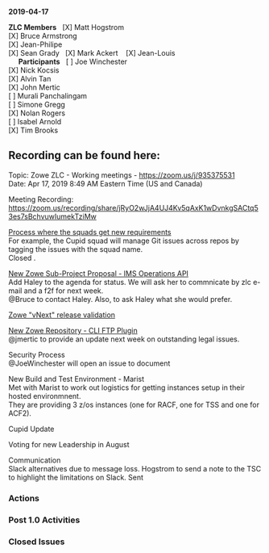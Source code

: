 __2019-04-17__


**ZLC Members**  
[X] Matt Hogstrom   
[X] Bruce Armstrong   
[X] Jean-Philipe   
[X] Sean Grady   
[X] Mark Ackert    
[X] Jean-Louis    
     
**Participants**   
[ ] Joe Winchester     
[X] Nick Kocsis      
[X] Alvin Tan      
[X] John Mertic     
[ ] Murali Panchalingam     
[ ] Simone Gregg     
[X] Nolan Rogers     
[ ] Isabel Arnold     
[X] Tim Brooks     

  
## Recording can be found here:    
Topic: Zowe ZLC - Working meetings -  https://zoom.us/j/935375531    
Date: Apr 17, 2019 8:49 AM Eastern Time (US and Canada)    
    
Meeting Recording:    
https://zoom.us/recording/share/jRyO2wJjA4UJ4Kv5qAxK1wDvnkgSACtq53es7sBchvuwIumekTziMw    
    
    
    
[Process where the squads get new requirements](https://app.zenhub.com/workspaces/zlc-5c93b1a4d74bd07972c93094/issues/zowe/zlc/81)    
For example, the Cupid squad will manage Git issues across repos by tagging the issues with the squad name.    
Closed .    
     
[New Zowe Sub-Project Proposal - IMS Operations API](https://app.zenhub.com/workspaces/zlc-5c93b1a4d74bd07972c93094/issues/zowe/zlc/85)     
Add Haley to the agenda for status.  We will ask her to commnicate by zlc e-mail and a f2f for next week.    
@Bruce to contact Haley.  Also, to ask Haley what she would prefer.    
  
[Zowe "vNext" release validation](https://app.zenhub.com/workspaces/zlc-5c93b1a4d74bd07972c93094/issues/zowe/zlc/92)    
  
[New Zowe Repository - CLI FTP Plugin](https://app.zenhub.com/workspaces/zlc-5c93b1a4d74bd07972c93094/issues/zowe/zlc/93)    
@jmertic to provide an update next week on outstanding legal issues.      

Security Process    
@JoeWinchester will open an issue to document     

New Build and Test Environment - Marist    
Met with Marist to work out logistics for getting instances setup in their hosted environmnent.      
They are providing 3 z/os instances (one for RACF, one for TSS and one for ACF2).      
  
Cupid Update    

Voting for new Leadership in August    
    
Communication    
Slack alternatives due to message loss.  Hogstrom to send a note to the TSC to highlight the limitations on Slack.  Sent    
    
### Actions     
    
    
### Post 1.0 Activities     
    
    
### Closed Issues    